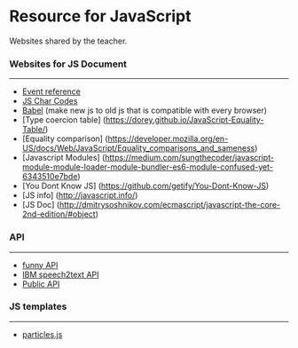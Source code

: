 # Resource for JavaScript
Websites shared by the teacher.

### Websites for JS Document
---
+ [Event reference](https://developer.mozilla.org/en-US/docs/Web/Events)
+ [JS Char Codes](https://www.cambiaresearch.com/articles/15/javascript-char-codes-key-codes)
+ [Babel](https://babeljs.io/) (make new js to old js that is compatible with every browser)
+ [Type coercion table] (https://dorey.github.io/JavaScript-Equality-Table/)
+ [Equality comparison] (https://developer.mozilla.org/en-US/docs/Web/JavaScript/Equality_comparisons_and_sameness)
+ [Javascript Modules] (https://medium.com/sungthecoder/javascript-module-module-loader-module-bundler-es6-module-confused-yet-6343510e7bde)
+ [You Dont Know JS] (https://github.com/getify/You-Dont-Know-JS)
+ [JS info] (http://javascript.info/)
+ [JS Doc] (http://dmitrysoshnikov.com/ecmascript/javascript-the-core-2nd-edition/#object)

### API
---
+ [funny API](https://apilist.fun/)
+ [IBM speech2text API](https://www.ibm.com/watson/services/speech-to-text/)
+ [Public API](https://public-apis.xyz/)

### JS templates
---
+ [particles.js](https://vincentgarreau.com/particles.js/)
